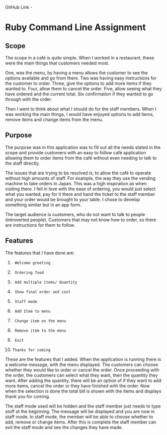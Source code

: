 GitHub Link - 

# Ruby Command Line Assignment

## Scope

The scope in a café is quite simple. When I worked in a restaurant, these were the main things that customers needed most.
 
One, was the menu, by having a menu allows the customer to see the options available and go from there. Two was having easy instructions for the customer to order. Three, give the options to add more items if they wanted to. Four, allow them to cancel the order. Five, allow seeing what they have ordered and the current total. Six confirmation if they wanted to go through with the order.
 
Then I went to think about what I should do for the staff members. When I was working the main things, I would have enjoyed options to add items, remove items and change items from the menu.

## Purpose

The purpose was in this application was to fill out all the needs stated in the scope and provide customers with an easy to follow café application allowing them to order items from the café without even needing to talk to the staff directly.
 
The issues that are trying to be resolved is, to allow the café to operate without high amounts of staff. For example, the way they use the vending machine to take orders in Japan. This was a high inspiration as when visiting there. I fell in love with the ease of ordering, you would just select what you wanted, pay for it there and hand the ticket to the staff member and your order would be brought to your table. I chose to develop something similar but in an app form.
 
The target audience is customers, who do not want to talk to people (introverted people). Customers that may not know how to order, so there are instructions for them to follow.
 
## Features

The features that I have done are:

1.  	Welcome greeting
2.      Ordering food
3.      Add multiple items/ Quantity
4.      Show final order and cost
5.      Staff mode
6.      Add Item to menu
7.      Change item on the menu
8.      Remove item to the menu
9.      Exit
10.     Thanks for coming


These are the features that I added. When the application is running there is a welcome message, with the menu displayed. The customers can choose whether they would like to order or cancel the order. Once proceeding with the order, the customers can select what they want, then the quantity they want. After adding the quantity, there will be an option of if they want to add more items, cancel the order or they have finished with the order. Now when the selection is done the total bill is shown with the items and displays thank you for coming.
 
The staff mode used will be hidden and the staff member just needs to type stuff at the beginning. The message will be displayed and you are now in staff mode. In staff mode, the member will be able to choose whether to add, remove or change items. After this is complete the staff member can exit the staff mode and see the changes they have made.
